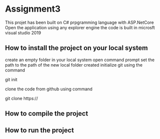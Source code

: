 # Assignment3
This projet has been built on C# prpgramming language with ASP.NetCore
Open the application using any explorer engine
the code is built in microsft visual studio 2019

## How to install the project on your local system
create an empty folder in your local system
open command prompt
set the path to the path of the new local folder created
initialize git using the command 

git init

clone the code from github using command

git clone https://


## How to compile the project

## How to run the project
